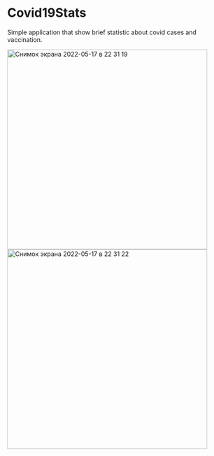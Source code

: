 # Covid19Stats

Simple application that show brief statistic about covid cases and vaccination.

<img width="457" alt="Снимок экрана 2022-05-17 в 22 31 19" src="https://user-images.githubusercontent.com/39259909/168894981-cce35c57-d2c1-44b2-b0c1-aace7f3d31a8.png">
<img width="457" alt="Снимок экрана 2022-05-17 в 22 31 22" src="https://user-images.githubusercontent.com/39259909/168895108-1708c47c-d509-4d22-9e5c-b4ffcd846a6b.png">
